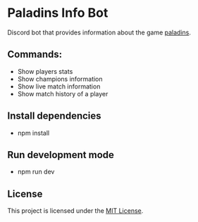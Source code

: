 # Paladins Info Bot

Discord bot that provides information about the game [paladins](https://www.paladins.com/).

## Commands:

- Show players stats
- Show champions information
- Show live match information
- Show match history of a player

## Install dependencies

- npm install

## Run development mode

- npm run dev

## License

This project is licensed under the [MIT License](/LICENSE.md).
